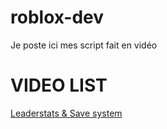 # roblox-dev
Je poste ici mes script fait en vidéo

# VIDEO LIST
[Leaderstats & Save system](https://www.youtube.com/watch?v=tN6rfzDcToQ)
